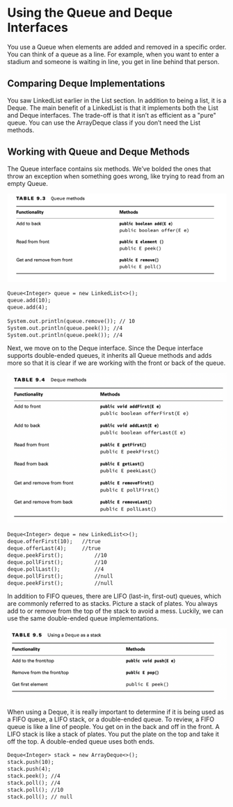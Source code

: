 # Using the Queue and Deque Interfaces

You use a Queue when elements are added and removed in a specific order. You can think of a queue as a line. For
example, when you want to enter a stadium and someone is waiting in line, you get in line behind that person.

## Comparing Deque Implementations

You saw LinkedList earlier in the List section. In addition to being a list, it is a Deque. The main benefit of a
LinkedList is that it implements both the List and Deque interfaces. The trade-off is that it isn’t as efficient as a
"pure" queue. You can use the ArrayDeque class if you don’t need the List methods.

## Working with Queue and Deque Methods

The Queue interface contains six methods. We’ve bolded the ones that throw an exception when something goes wrong, like
trying to read from an empty Queue.

![](using_the_queu_and_deque_interfaces/queue-methods-.png)

    Queue<Integer> queue = new LinkedList<>();
    queue.add(10);
    queue.add(4);

    System.out.println(queue.remove()); // 10
    System.out.println(queue.peek()); //4
    System.out.println(queue.peek()); //4

Next, we move on to the Deque interface. Since the Deque interface supports double-ended queues, it inherits all Queue
methods and adds more so that it is clear if we are working with the front or back of the queue.

![](using_the_queu_and_deque_interfaces/deque-methods.png)

    Deque<Integer> deque = new LinkedList<>();
    deque.offerFirst(10);   //true
    deque.offerLast(4);     //true
    deque.peekFirst();          //10
    deque.pollFirst();          //10
    deque.pollLast();           //4
    deque.pollFirst();          //null
    deque.peekFirst();          //null

In addition to FIFO queues, there are LIFO (last-in, first-out) queues, which are commonly referred to as stacks.
Picture a stack of plates. You always add to or remove from the top of the stack to avoid a mess. Luckily, we can use
the same double-ended queue implementations.

![](using_the_queu_and_deque_interfaces/using-a-deque-as-a-stack.png)

When using a Deque, it is really important to determine if it is being used as a FIFO queue, a LIFO stack, or a
double-ended queue. To review, a FIFO queue is like a line of people. You get on in the back and off in the front. A
LIFO stack is like a stack of plates. You put the plate on the top and take it off the top. A double-ended queue uses
both ends.


    Deque<Integer> stack = new ArrayDeque<>();
    stack.push(10);
    stack.push(4);
    stack.peek(); //4
    stack.poll(); //4
    stack.poll(); //10
    stack.poll(); // null
